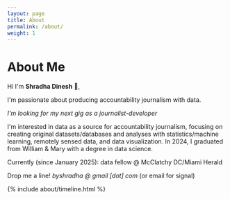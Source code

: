 ```yaml
---
layout: page
title: About
permalink: /about/
weight: 1
---
```


# **About Me**

Hi I'm **Shradha Dinesh** :wave:,<be>

I'm passionate about producing accountability journalism with data. 

*I'm looking for my next gig as a journalist-developer*

I'm interested in data as a source for accountability journalism, focusing on creating original datasets/databases and analyses with statistics/machine learning, remotely sensed data, and data visualization. In 2024, I graduated from William & Mary with a degree in data science.

Currently (since January 2025): data fellow @ McClatchy DC/Miami Herald

Drop me a line! _byshradha @ gmail [dot] com_ (or email for signal)

<div class="row">
{% include about/timeline.html %}
</div>
